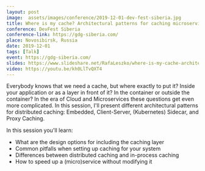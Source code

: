 ```yaml
---
layout: post
image:  assets/images/conference/2019-12-01-dev-fest-siberia.jpg
title: Where is my cache? Architectural patterns for caching microservices by example
conference: DevFest Siberia
conference-link: https://gdg-siberia.com/
place: Novosibirsk, Russia
date: 2019-12-01
tags: [Talk]
event: https://gdg-siberia.com/
slides: https://www.slideshare.net/RafaLeszko/where-is-my-cache-architectural-patterns-for-caching-microservices-by-example
video: https://youtu.be/kh0LlTvQXT4
---
```


Everybody knows that we need a cache, but where exactly to put it? Inside your application or as a layer in front of it? In the container or outside the container? In the era of Cloud and Microservices these questions get even more complicated. In this session, I'll present different architectural patterns for distributed caching: Embedded, Client-Server, (Kubernetes) Sidecar, and Proxy Caching.

In this session you'll learn:
- What are the design options for including the caching layer
- Common pitfalls when setting up caching for your system
- Differences between distributed caching and in-process caching
- How to speed up a (micro)service without modifying it
